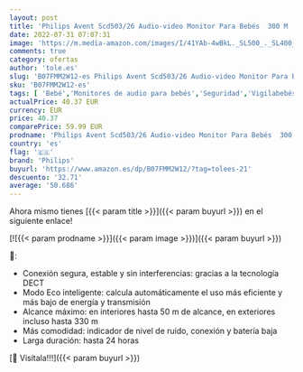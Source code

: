 ```yaml
---
layout: post
title: 'Philips Avent Scd503/26 Audio-video Monitor Para Bebés  300 M  Blanco  120 Canales  Corriente Alterna  Batería 24 H  color Blanco'
date: 2022-07-31 07:07:31
image: 'https://m.media-amazon.com/images/I/41YAb-4wBkL._SL500_._SL400_.jpg'
comments: true
category: ofertas
author: 'tole.es'
slug: 'B07FMM2W12-es Philips Avent Scd503/26 Audio-video Monitor Para Bebés 300...'
sku: 'B07FMM2W12-es'
tags: [ 'Bebé','Monitores de audio para bebés','Seguridad','Vigilabebés','avent','bebés','philips','🇪🇸', ]
actualPrice: 40.37 EUR
currency: EUR
price: 40.37
comparePrice: 59.99 EUR
prodname: 'Philips Avent Scd503/26 Audio-video Monitor Para Bebés  300 M  Blanco  120 Canales  Corriente Alterna  Batería 24 H  color Blanco'
country: 'es'
flag: '🇪🇸'
brand: 'Philips'
buyurl: 'https://www.amazon.es/dp/B07FMM2W12/?tag=tolees-21'
descuento: '32.71'
average: '50.686'
---
```


Ahora mismo tienes [{{< param title >}}]({{< param buyurl >}}) en el siguiente enlace!

[![{{< param prodname >}}]({{< param image >}})]({{< param buyurl >}})

🔎:

- Conexión segura, estable y sin interferencias: gracias a la tecnología DECT
- Modo Eco inteligente: calcula automáticamente el uso más eficiente y más bajo de energía y transmisión
- Alcance máximo: en interiores hasta 50 m de alcance, en exteriores incluso hasta 330 m
- Más comodidad: indicador de nivel de ruido, conexión y batería baja
- Larga duración: hasta 24 horas

[🛒 Visítala!!!]({{< param buyurl >}})
